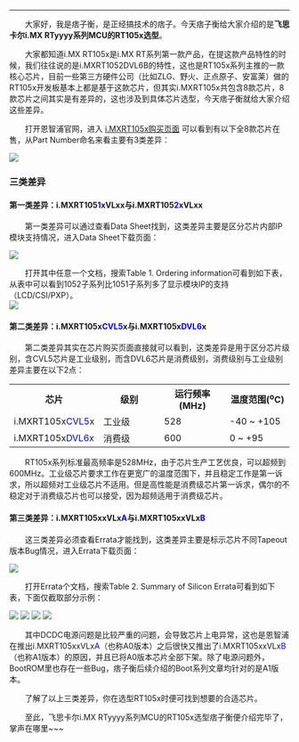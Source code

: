 ----
　　大家好，我是痞子衡，是正经搞技术的痞子。今天痞子衡给大家介绍的是**飞思卡尔i.MX RTyyyy系列MCU的RT105x选型**。  

　　大家都知道i.MX RT105x是i.MX RT系列第一款产品，在提这款产品特性的时候，我们往往说的是i.MXRT1052DVL6B的特性，这也是RT105x系列主推的一款核心芯片，目前一些第三方硬件公司（比如ZLG、野火、正点原子、安富莱）做的RT105x开发板基本上都是基于这款芯片，但其实i.MXRT105x共包含8款芯片，8款芯片之间其实是有差异的，这也涉及到具体芯片选型，今天痞子衡就给大家介绍这些差异。  

　　打开恩智浦官网，进入 [i.MXRT105x购买页面](https://www.nxp.com/cn/products/processors-and-microcontrollers/applications-processors/i.mx-applications-processors/i.mx-rt-series/i.mx-rt1050-crossover-processor-with-arm-cortex-m7-core:i.MX-RT1050?tab=Buy_Parametric_Tab) 可以看到有以下全8款芯片在售，从Part Number命名来看主要有3类差异：  

<img src="http://henjay724.com/image/cnblogs/i.MXRT_Intr_105x_parts.PNG" style="zoom:100%" />  

### 三类差异
#### 第一类差异：i.MXRT105<font color="Blue">1</font>xVLxx与i.MXRT105<font color="Blue">2</font>xVLxx
　　第一类差异可以通过查看Data Sheet找到，这类差异主要是区分芯片内部IP模块支持情况，进入Data Sheet下载页面：  

<img src="http://henjay724.com/image/cnblogs/i.MXRT_Intr_105x_datasheets.PNG" style="zoom:100%" />  

　　打开其中任意一个文档，搜索Table 1. Ordering information可看到如下表，从表中可以看到1052子系列比1051子系列多了显示模块IP的支持（LCD/CSI/PXP）。  
<img src="http://henjay724.com/image/cnblogs/i.MXRT_Intr_105x_ordering_info.PNG" style="zoom:100%" />  

#### 第二类差异：i.MXRT105x<font color="Blue">CVL5</font>x与i.MXRT105x<font color="Blue">DVL6</font>x
　　第二类差异其实在芯片购买页面直接就可以看到，这类差异是用于区分芯片级别，含CVL5芯片是工业级别，而含DVL6芯片是消费级别，消费级别与工业级别差异主要在以下2点：  

<table><tbody>
    <tr>
        <th style="width: 120px;">芯片</th>
        <th style="width: 120px;">级别</th>
        <th style="width: 120px;">运行频率(MHz)</th>
        <th style="width: 120px;">温度范围(<sup>o</sup>C)</th>
    </tr>
    <tr>
        <td>i.MXRT105x<font color="Blue">CVL5</font>x</td>
        <td>工业级</td>
        <td>528</td>
        <td>-40 ~ +105</td>
    </tr>
    <tr>
        <td>i.MXRT105x<font color="Blue">DVL6</font>x</td>
        <td>消费级</td>
        <td>600</td>
        <td>0 ~ +95</td>
    </tr>
</table>

　　RT105x系列标准最高频率是528MHz，由于芯片生产工艺优良，可以超频到600MHz。工业级芯片要求工作在更宽广的温度范围下，并且稳定工作是第一诉求，所以超频对工业级芯片不适用。但是高性能是消费级芯片第一诉求，偶尔的不稳定对于消费级芯片也可以接受，因为超频适用于消费级芯片。  

#### 第三类差异：i.MXRT105xxVLx<font color="Blue">A</font>与i.MXRT105xxVLx<font color="Blue">B</font>
　　这三类差异必须查看Errata才能找到，这类差异主要是标示芯片不同Tapeout版本Bug情况，进入Errata下载页面：  

<img src="http://henjay724.com/image/cnblogs/i.MXRT_Intr_105x_errata.PNG" style="zoom:100%" />  

　　打开Errata个文档，搜索Table 2. Summary of Silicon Errata可看到如下表，下面仅截取部分示例：  

<img src="http://henjay724.com/image/cnblogs/i.MXRT_Intr_105x_errata_table2_index.PNG" style="zoom:100%" />  
<img src="http://henjay724.com/image/cnblogs/i.MXRT_Intr_105x_errata_table2_dcdc.PNG" style="zoom:100%" />  
<img src="http://henjay724.com/image/cnblogs/i.MXRT_Intr_105x_errata_table2_semc.PNG" style="zoom:100%" />  
<img src="http://henjay724.com/image/cnblogs/i.MXRT_Intr_105x_errata_table2_boot.PNG" style="zoom:100%" />  

　　其中DCDC电源问题是比较严重的问题，会导致芯片上电异常，这也是恩智浦在推出i.MXRT105xxVLx<font color="Blue">A</font>（也称A0版本）之后很快又推出了i.MXRT105xxVLx<font color="Blue">B</font>（也称A1版本）的原因，并且已将A0版本芯片全部下架。除了电源问题外，BootROM里也存在一些Bug，痞子衡后续介绍的Boot系列文章均针对的是A1版本。  

　　了解了以上三类差异，你在选型RT105x时便可找到想要的合适芯片。  

　　至此，飞思卡尔i.MX RTyyyy系列MCU的RT105x选型痞子衡便介绍完毕了，掌声在哪里~~~
